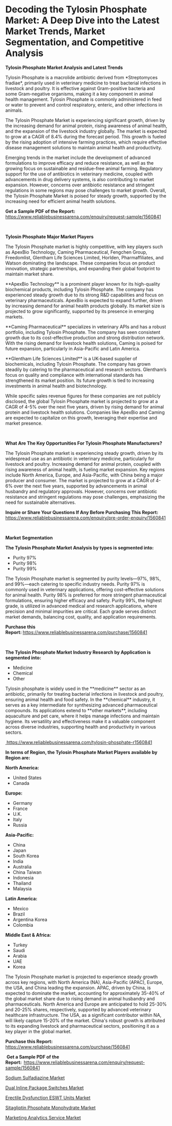 <p><h1>Decoding the Tylosin Phosphate Market: A Deep Dive into the Latest Market Trends, Market Segmentation, and Competitive Analysis</h1></p><p><strong>Tylosin Phosphate Market Analysis and Latest Trends</strong></p>
<p><p>Tylosin Phosphate is a macrolide antibiotic derived from *Streptomyces fradiae*, primarily used in veterinary medicine to treat bacterial infections in livestock and poultry. It is effective against Gram-positive bacteria and some Gram-negative organisms, making it a key component in animal health management. Tylosin Phosphate is commonly administered in feed or water to prevent and control respiratory, enteric, and other infections in animals.</p><p>The Tylosin Phosphate Market is experiencing significant growth, driven by the increasing demand for animal protein, rising awareness of animal health, and the expansion of the livestock industry globally. The market is expected to grow at a CAGR of 8.4% during the forecast period. This growth is fueled by the rising adoption of intensive farming practices, which require effective disease management solutions to maintain animal health and productivity.</p><p>Emerging trends in the market include the development of advanced formulations to improve efficacy and reduce resistance, as well as the growing focus on sustainable and residue-free animal farming. Regulatory support for the use of antibiotics in veterinary medicine, coupled with advancements in drug delivery systems, is also contributing to market expansion. However, concerns over antibiotic resistance and stringent regulations in some regions may pose challenges to market growth. Overall, the Tylosin Phosphate Market is poised for steady growth, supported by the increasing need for efficient animal health solutions.</p></p>
<p><strong>Get a Sample PDF of the Report:&nbsp;</strong> <a href="https://www.reliablebusinessarena.com/enquiry/request-sample/1560841?utm_campaign=2107&utm_medium=2&utm_source=Github&utm_content=ia&utm_term=25012025&utm_id=tylosin-phosphate">https://www.reliablebusinessarena.com/enquiry/request-sample/1560841</a></p>
<p>&nbsp;</p>
<p><strong>Tylosin Phosphate Major Market Players</strong></p>
<p><p>The Tylosin Phosphate market is highly competitive, with key players such as ApexBio Technology, Caming Pharmaceutical, Fengchen Group, Freedomlist, Glentham Life Sciences Limited, Horlden, Pharmaffiliates, and Watson dominating the landscape. These companies focus on product innovation, strategic partnerships, and expanding their global footprint to maintain market share.</p><p>**ApexBio Technology** is a prominent player known for its high-quality biochemical products, including Tylosin Phosphate. The company has experienced steady growth due to its strong R&D capabilities and focus on veterinary pharmaceuticals. ApexBio is expected to expand further, driven by increasing demand for animal health products globally. Its market size is projected to grow significantly, supported by its presence in emerging markets.</p><p>**Caming Pharmaceutical** specializes in veterinary APIs and has a robust portfolio, including Tylosin Phosphate. The company has seen consistent growth due to its cost-effective production and strong distribution network. With the rising demand for livestock health solutions, Caming is poised for future expansion, particularly in Asia-Pacific and Latin America.</p><p>**Glentham Life Sciences Limited** is a UK-based supplier of biochemicals, including Tylosin Phosphate. The company has grown steadily by catering to the pharmaceutical and research sectors. Glentham’s focus on quality and compliance with international standards has strengthened its market position. Its future growth is tied to increasing investments in animal health and biotechnology.</p><p>While specific sales revenue figures for these companies are not publicly disclosed, the global Tylosin Phosphate market is projected to grow at a CAGR of 4-5% over the next five years, driven by rising demand for animal protein and livestock health solutions. Companies like ApexBio and Caming are expected to capitalize on this growth, leveraging their expertise and market presence.</p></p>
<p>&nbsp;</p>
<p><strong>What Are The Key Opportunities For Tylosin Phosphate Manufacturers?</strong></p>
<p><p>The Tylosin Phosphate market is experiencing steady growth, driven by its widespread use as an antibiotic in veterinary medicine, particularly for livestock and poultry. Increasing demand for animal protein, coupled with rising awareness of animal health, is fueling market expansion. Key regions include North America, Europe, and Asia-Pacific, with China being a major producer and consumer. The market is projected to grow at a CAGR of 4-6% over the next five years, supported by advancements in animal husbandry and regulatory approvals. However, concerns over antibiotic resistance and stringent regulations may pose challenges, emphasizing the need for sustainable alternatives.</p></p>
<p><strong>Inquire or Share Your Questions If Any Before Purchasing This Report:</strong> <a href="https://www.reliablebusinessarena.com/enquiry/pre-order-enquiry/1560841?utm_campaign=2107&utm_medium=2&utm_source=Github&utm_content=ia&utm_term=25012025&utm_id=tylosin-phosphate">https://www.reliablebusinessarena.com/enquiry/pre-order-enquiry/1560841</a></p>
<p>&nbsp;</p>
<p><strong>Market Segmentation</strong></p>
<p><strong>The Tylosin Phosphate Market Analysis by types is segmented into:</strong></p>
<p><ul><li>Purity 97%</li><li>Purity 98%</li><li>Purity 99%</li></ul></p>
<p><p>The Tylosin Phosphate market is segmented by purity levels—97%, 98%, and 99%—each catering to specific industry needs. Purity 97% is commonly used in veterinary applications, offering cost-effective solutions for animal health. Purity 98% is preferred for more stringent pharmaceutical formulations, ensuring higher efficacy and safety. Purity 99%, the highest grade, is utilized in advanced medical and research applications, where precision and minimal impurities are critical. Each grade serves distinct market demands, balancing cost, quality, and application requirements.</p></p>
<p><strong>Purchase this Report:&nbsp;</strong><a href="https://www.reliablebusinessarena.com/purchase/1560841?utm_campaign=2107&utm_medium=2&utm_source=Github&utm_content=ia&utm_term=25012025&utm_id=tylosin-phosphate">https://www.reliablebusinessarena.com/purchase/1560841</a></p>
<p>&nbsp;</p>
<p><strong>The Tylosin Phosphate Market Industry Research by Application is segmented into:</strong></p>
<p><ul><li>Medicine</li><li>Chemical</li><li>Other</li></ul></p>
<p><p>Tylosin phosphate is widely used in the **medicine** sector as an antibiotic, primarily for treating bacterial infections in livestock and poultry, ensuring animal health and food safety. In the **chemical** industry, it serves as a key intermediate for synthesizing advanced pharmaceutical compounds. Its applications extend to **other markets**, including aquaculture and pet care, where it helps manage infections and maintain hygiene. Its versatility and effectiveness make it a valuable component across diverse industries, supporting health and productivity in various sectors.</p></p>
<p><a href="https://www.reliablebusinessarena.com/tylosin-phosphate-r1560841?utm_campaign=2107&utm_medium=2&utm_source=Github&utm_content=ia&utm_term=25012025&utm_id=tylosin-phosphate">&nbsp;https://www.reliablebusinessarena.com/tylosin-phosphate-r1560841</a></p>
<p><strong>In terms of Region, the Tylosin Phosphate Market Players available by Region are:</strong></p>
<p>
    <p> <strong> North America: </strong>
        <ul>
            <li>United States</li>
            <li>Canada</li>
        </ul>
        </p> 
    <p> <strong> Europe: </strong>
        <ul>
            <li>Germany</li>
            <li>France</li>
            <li>U.K.</li>
            <li>Italy</li>
            <li>Russia</li>
        </ul>
        </p> 
    <p> <strong> Asia-Pacific: </strong>
        <ul>
            <li>China</li>
            <li>Japan</li>
            <li>South Korea</li>
            <li>India</li>
            <li>Australia</li>
            <li>China Taiwan</li>
            <li>Indonesia</li>
            <li>Thailand</li>
            <li>Malaysia</li>
        </ul>
        </p> 
    <p> <strong> Latin America: </strong>
        <ul>
            <li>Mexico</li>
            <li>Brazil</li>
            <li>Argentina Korea</li>
            <li>Colombia</li>
        </ul>
        </p> 
    <p> <strong> Middle East & Africa: </strong>
        <ul>
            <li>Turkey</li>
            <li>Saudi</li>
            <li>Arabia</li>
            <li>UAE</li>
            <li>Korea</li>
        </ul>
    </p>
    </p>
<p><p>The Tylosin Phosphate market is projected to experience steady growth across key regions, with North America (NA), Asia-Pacific (APAC), Europe, the USA, and China leading the expansion. APAC, driven by China, is expected to dominate the market, accounting for approximately 35-40% of the global market share due to rising demand in animal husbandry and pharmaceuticals. North America and Europe are anticipated to hold 25-30% and 20-25% shares, respectively, supported by advanced veterinary healthcare infrastructure. The USA, as a significant contributor within NA, will likely capture 15-20% of the market. China's robust growth is attributed to its expanding livestock and pharmaceutical sectors, positioning it as a key player in the global market.</p></p>
<p><strong>Purchase this Report: </strong><a href="https://www.reliablebusinessarena.com/purchase/1560841?utm_campaign=2107&utm_medium=2&utm_source=Github&utm_content=ia&utm_term=25012025&utm_id=tylosin-phosphate">https://www.reliablebusinessarena.com/purchase/1560841</a></p>
<p>&nbsp;<strong>Get a Sample PDF of the Report:&nbsp;&nbsp;</strong><a href="https://www.reliablebusinessarena.com/enquiry/request-sample/1560841?utm_campaign=2107&utm_medium=2&utm_source=Github&utm_content=ia&utm_term=25012025&utm_id=tylosin-phosphate">https://www.reliablebusinessarena.com/enquiry/request-sample/1560841</a></p>
<p><strong></strong></p>
<p><p><a href="https://github.com/elizabethdagraca/Market-Research-Report-List-5/blob/main/sodium-sulfadiazine-market.md?utm_campaign=2107&utm_medium=2&utm_source=Github&utm_content=ia&utm_term=25012025&utm_id=tylosin-phosphate">Sodium Sulfadiazine Market</a></p><p><a href="https://www.linkedin.com/pulse/insightful-analysis-dual-inline-package-switches-market-2025-2032-49s5c?utm_campaign=2107&utm_medium=2&utm_source=Github&utm_content=ia&utm_term=25012025&utm_id=tylosin-phosphate">Dual Inline Package Switches Market</a></p><p><a href="https://www.linkedin.com/pulse/erectile-dysfunction-eswt-units-market-size-cagr-121-forecast-j5gpf?utm_campaign=2107&utm_medium=2&utm_source=Github&utm_content=ia&utm_term=25012025&utm_id=tylosin-phosphate">Erectile Dysfunction ESWT Units Market</a></p><p><a href="https://github.com/deyniphytic/Market-Research-Report-List-1/blob/main/sitagliptin-phosphate-monohydrate-market.md?utm_campaign=2107&utm_medium=2&utm_source=Github&utm_content=ia&utm_term=25012025&utm_id=tylosin-phosphate">Sitagliptin Phosphate Monohydrate Market</a></p><p><a href="https://www.linkedin.com/pulse/marketing-analytics-service-market-report-driving-growth-industry-it5vc?utm_campaign=2107&utm_medium=2&utm_source=Github&utm_content=ia&utm_term=25012025&utm_id=tylosin-phosphate">Marketing Analytics Service Market</a></p></p>